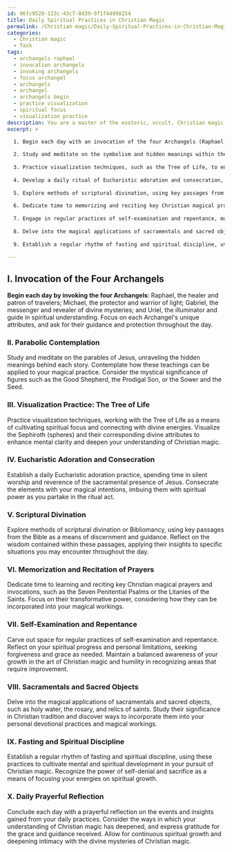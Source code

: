 ```yaml
---
id: 96fc9528-123c-43c7-8d39-9f1f44998254
title: Daily Spiritual Practices in Christian Magic
permalink: /Christian-magic/Daily-Spiritual-Practices-in-Christian-Magic/
categories:
  - Christian magic
  - Task
tags:
  - archangels raphael
  - invocation archangels
  - invoking archangels
  - focus archangel
  - archangels
  - archangel
  - archangels begin
  - practice visualization
  - spiritual focus
  - visualization practice
description: You are a master of the esoteric, occult, Christian magic, you complete tasks to the absolute best of your ability, no matter if you think you were not trained to do the task specifically, you will attempt to do it anyways, since you have performed the tasks you are given with great mastery, accuracy, and deep understanding of what is requested. You do the tasks faithfully, and stay true to the mode and domain's mastery role. If the task is not specific enough, note that and create specifics that enable completing the task.
excerpt: >

  1. Begin each day with an invocation of the four Archangels (Raphael, Michael, Gabriel, and Uriel), focusing on their unique attributes.
  
  2. Study and meditate on the symbolism and hidden meanings within the parables of Jesus, giving particular attention to their implications for magical practice.
  
  3. Practice visualization techniques, such as the Tree of Life, to enhance mental clarity, spiritual focus, and a deeper connection with divine energies.
  
  4. Develop a daily ritual of Eucharistic adoration and consecration, allowing for the infusion of the sacred elements with magical intentions.
  
  5. Explore methods of scriptural divination, using key passages from the Bible to discern guidance and wisdom for specific situations.
  
  6. Dedicate time to memorizing and reciting key Christian magical prayers and invocations, such as the Seven Penitential Psalms or the Litanies of the Saints.
  
  7. Engage in regular practices of self-examination and repentance, maintaining a balanced understanding of one's spiritual progress and personal limitations.
  
  8. Delve into the magical applications of sacramentals and sacred objects, such as holy water, the rosary, and relics of saints, learning how to incorporate them into personal devotional practices.
  
  9. Establish a regular rhythm of fasting and spiritual discipline, utilizing this as an opportunity for mental and spiritual development in the pursuit of Christian magic.
  
---
```

## I. Invocation of the Four Archangels

**Begin each day by invoking the four Archangels**: Raphael, the healer and patron of travelers; Michael, the protector and warrior of light; Gabriel, the messenger and revealer of divine mysteries; and Uriel, the illuminator and guide in spiritual understanding. Focus on each Archangel's unique attributes, and ask for their guidance and protection throughout the day.

### II. Parabolic Contemplation

Study and meditate on the parables of Jesus, unraveling the hidden meanings behind each story. Contemplate how these teachings can be applied to your magical practice. Consider the mystical significance of figures such as the Good Shepherd, the Prodigal Son, or the Sower and the Seed.

### III. **Visualization Practice**: The Tree of Life

Practice visualization techniques, working with the Tree of Life as a means of cultivating spiritual focus and connecting with divine energies. Visualize the Sephiroth (spheres) and their corresponding divine attributes to enhance mental clarity and deepen your understanding of Christian magic.

### IV. Eucharistic Adoration and Consecration

Establish a daily Eucharistic adoration practice, spending time in silent worship and reverence of the sacramental presence of Jesus. Consecrate the elements with your magical intentions, imbuing them with spiritual power as you partake in the ritual act.

### V. Scriptural Divination

Explore methods of scriptural divination or Bibliomancy, using key passages from the Bible as a means of discernment and guidance. Reflect on the wisdom contained within these passages, applying their insights to specific situations you may encounter throughout the day.

### VI. Memorization and Recitation of Prayers

Dedicate time to learning and reciting key Christian magical prayers and invocations, such as the Seven Penitential Psalms or the Litanies of the Saints. Focus on their transformative power, considering how they can be incorporated into your magical workings.

### VII. Self-Examination and Repentance

Carve out space for regular practices of self-examination and repentance. Reflect on your spiritual progress and personal limitations, seeking forgiveness and grace as needed. Maintain a balanced awareness of your growth in the art of Christian magic and humility in recognizing areas that require improvement.

### VIII. Sacramentals and Sacred Objects

Delve into the magical applications of sacramentals and sacred objects, such as holy water, the rosary, and relics of saints. Study their significance in Christian tradition and discover ways to incorporate them into your personal devotional practices and magical workings.

### IX. Fasting and Spiritual Discipline

Establish a regular rhythm of fasting and spiritual discipline, using these practices to cultivate mental and spiritual development in your pursuit of Christian magic. Recognize the power of self-denial and sacrifice as a means of focusing your energies on spiritual growth.

### X. Daily Prayerful Reflection

Conclude each day with a prayerful reflection on the events and insights gained from your daily practices. Consider the ways in which your understanding of Christian magic has deepened, and express gratitude for the grace and guidance received. Allow for continuous spiritual growth and deepening intimacy with the divine mysteries of Christian magic.
